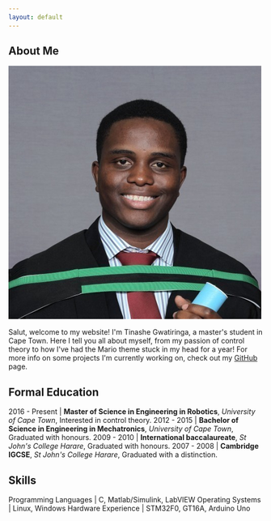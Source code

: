 ```yaml
---
layout: default
---
```


## About Me

<img class="profile-picture" src="profile.jpg">

Salut, welcome to my website! I'm Tinashe Gwatiringa, a master's student in Cape Town. Here I tell you all about myself, from my passion of control theory to how I've had the Mario theme stuck in my head for a year! For more info on some projects I'm currently working on, check out my  [GitHub](http://github.com/tinashe-gwatiringa) page.	

## Formal Education

2016 - Present | **Master of Science in Engineering in Robotics**, *University of Cape Town*, Interested in control theory.
2012 - 2015 | **Bachelor of Science in Engineering in Mechatronics**, *University of Cape Town*, Graduated with honours.
2009 - 2010 | **International baccalaureate**, *St John's College Harare*, Graduated with honours.
2007 - 2008 | **Cambridge IGCSE**, *St John's College Harare*, Graduated with a distinction.

## Skills

Programming Languages | C, Matlab/Simulink, LabVIEW
Operating Systems | Linux, Windows
Hardware Experience | STM32F0, GT16A, Arduino Uno
